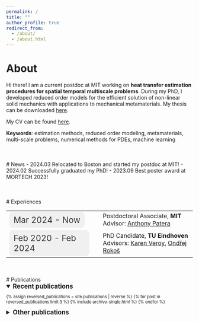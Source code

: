 ```yaml
---
permalink: /
title: ""
author_profile: true
redirect_from: 
  - /about/
  - /about.html
---
```

# About
Hi there! I am a current postdoc at MIT working on <strong>heat transfer estimation procedures for spatial temporal multiscale problems</strong>. During my PhD, I developed reduced order models for the efficient solution of non-linear solid mechanics with applications to mechanical metamaterials. My thesis can be downloaded [here](files/thesis.pdf).

My CV can be found [here](files/cv.pdf).

**Keywords**: estimation methods, reduced order modeling, metamaterials, multi-scale problems, numerical methods for PDEs, machine learning

<div style="margin-top: 50px;"></div>
# News
- 2024.03 Relocated to Boston and started my postdoc at MIT!
- 2024.02 Successfully graduated my PhD!
- 2023.09 Best poster award at MORTECH 2023!

<div style="margin-top: 50px;"></div>
# Experiences
<style>
  .bubble {
    display: inline-block;
    padding: 8px 12px;
    border-radius: 10px; /* Adjust the border-radius to make it more square-like */
    background-color: #f0f0f0;
    color: #333;
    font-size: 1.4em; /* Adjust the font size */
  }
  
  table {
    border-collapse: collapse;
    width: 100%;
  }
  
  td {
    border: 1px solid transparent; /* Invisible border */
    padding: 10px; /* Adjust the padding */
  }
  
  .job {
    font-size: 1.4em; /* Adjust the font size of the job */
  }
</style>

<table>
  <tr>
    <td><span class="bubble">Mar 2024 - Now</span></td>
    <td>&nbsp;</td> <!-- Non-breaking space for spacing -->
    <td><span class="job">Postdoctoral Associate, <strong>MIT</strong> <br> Advisor: <a href="https://cse.mit.edu/people/anthony-t-patera/">Anthony Patera</a></span></td>
  </tr>
  <tr>
    <td><span class="bubble">Feb 2020 - Feb 2024</span></td>
    <td>&nbsp;</td> <!-- Non-breaking space for spacing -->
    <td><span class="job">PhD Candidate, <strong>TU Eindhoven</strong> <br> Advisors: <a href="https://www.tue.nl/en/research/researchers/karen-veroy-grepl">Karen Veroy</a>, <a href="https://www.tue.nl/en/research/researchers/ondrej-rokos">Ondřej Rokoš</a></span></td>
  </tr>
</table>



<div style="margin-top: 50px;"></div>
# Publications

<details open>
  <summary style="font-size: 1.2em; font-weight: bold;"> Recent publications</summary>
  <div markdown="1" style="font-size: 0.8em;">

  {% assign reversed_publications = site.publications | reverse %}
  {% for post in reversed_publications limit:3 %}
      {% include archive-single.html %}
  {% endfor %}
  </div>
</details>

<details>
  <summary style="font-size: 1.2em; font-weight: bold;"> Other publications</summary>
  <div markdown="1" style="font-size: 0.8em;">

  {% assign reversed_publications = site.publications | reverse %}
  {% assign excluded_publications = reversed_publications | slice: 3, reversed_publications.size %}
  {% for post in excluded_publications %}
      {% include archive-single.html %}
  {% endfor %}

  </div>
</details>

<!-- <div style="margin-top: 50px;"></div>
# Talks -->



<!-- ## About me
In my free time, I am interested in a variety of things including:
- Bouldering (mostly indoors but planning on going outdoors as well)
- Cycling and hiking
- Playing table tennis and badminton
- Cooking/baking
- Experimenting with coffee
- Looking for and exploring new cuisines from different countries
- Piano -->